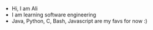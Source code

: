 <i class="fas fa-anchor"></i>
<ul>
  <li>Hi, I am Ali</li>
  <li>I am learning software engineering</li>
  <li>Java, Python, C, Bash, Javascript are my favs for now :)</li>
</ul>
